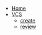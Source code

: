 * [Home](/)
* [VCS](vcs/)
  * [create](vcs/git-create-repositories.md)
  * [review](vcs/git-review-repositories.md)